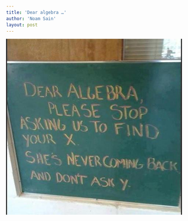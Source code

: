 ```yaml
---
title: 'Dear algebra …'
author: 'Noam Sain'
layout: post
---
```


![Dear algebra](/assets/2022-10-funny02.jpg "Dear algebra")
